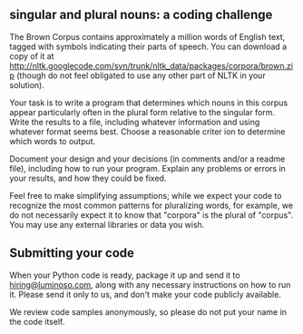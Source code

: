 ## singular and plural nouns: a coding challenge

The Brown Corpus contains approximately a million words of English text, tagged with symbols indicating their parts of speech. You can download a copy of it at http://nltk.googlecode.com/svn/trunk/nltk_data/packages/corpora/brown.zip (though do not feel obligated to use any other part of NLTK in your solution).

Your task is to write a program that determines which nouns in this corpus appear particularly often in the plural form relative to the singular form. Write the results to a file, including whatever information and using whatever format seems best. Choose a reasonable criter ion to determine which words to output.

Document your design and your decisions (in comments and/or a readme file), including how to run your program. Explain any problems or errors in your results, and how they could be fixed.

Feel free to make simplifying assumptions; while we expect your code to recognize the most common patterns for pluralizing words, for example, we do not necessarily expect it to know that "corpora" is the plural of "corpus". You may use any external libraries or data you wish.

## Submitting your code

When your Python code is ready, package it up and send it to hiring@luminoso.com, along with any necessary instructions on how to run it. Please send it only to us, and don't make your code publicly available.

We review code samples anonymously, so please do not put your name in the code itself.
